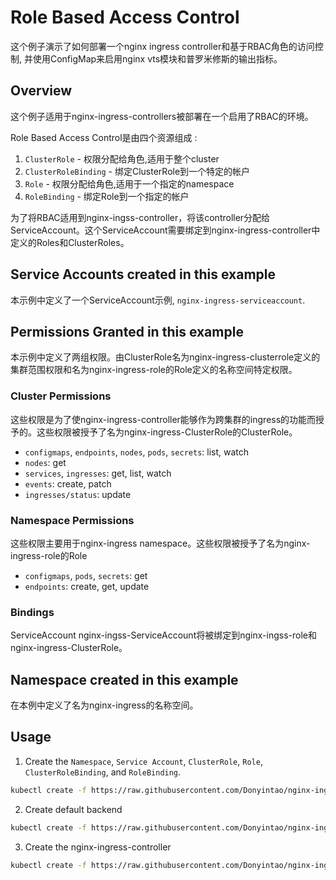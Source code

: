 # Role Based Access Control

这个例子演示了如何部署一个nginx ingress controller和基于RBAC角色的访问控制, 并使用ConfigMap来启用nginx vts模块和普罗米修斯的输出指标。

## Overview

这个例子适用于nginx-ingress-controllers被部署在一个启用了RBAC的环境。

Role Based Access Control是由四个资源组成 :

1.  `ClusterRole` - 权限分配给角色,适用于整个cluster
2.  `ClusterRoleBinding` - 绑定ClusterRole到一个特定的帐户
3.  `Role` - 权限分配给角色,适用于一个指定的namespace
4.  `RoleBinding` - 绑定Role到一个指定的帐户

为了将RBAC适用到nginx-ingss-controller，将该controller分配给ServiceAccount。这个ServiceAccount需要绑定到nginx-ingress-controller中定义的Roles和ClusterRoles。

## Service Accounts created in this example

本示例中定义了一个ServiceAccount示例, `nginx-ingress-serviceaccount`.

## Permissions Granted in this example

本示例中定义了两组权限。由ClusterRole名为nginx-ingress-clusterrole定义的集群范围权限和名为nginx-ingress-role的Role定义的名称空间特定权限。

### Cluster Permissions

这些权限是为了使nginx-ingress-controller能够作为跨集群的ingress的功能而授予的。这些权限被授予了名为nginx-ingress-ClusterRole的ClusterRole。

* `configmaps`, `endpoints`, `nodes`, `pods`, `secrets`: list, watch
* `nodes`: get
* `services`, `ingresses`: get, list, watch
* `events`: create, patch
* `ingresses/status`: update

### Namespace Permissions

这些权限主要用于nginx-ingress namespace。这些权限被授予了名为nginx-ingress-role的Role

* `configmaps`, `pods`, `secrets`: get
* `endpoints`: create, get, update

### Bindings

ServiceAccount nginx-ingss-ServiceAccount将被绑定到nginx-ingss-role和nginx-ingress-ClusterRole。

## Namespace created in this example

在本例中定义了名为nginx-ingress的名称空间。


## Usage

1.  Create the `Namespace`, `Service Account`, `ClusterRole`, `Role`,
`ClusterRoleBinding`, and `RoleBinding`.

```sh
kubectl create -f https://raw.githubusercontent.com/Donyintao/nginx-ingress/master/nginx-ingress-controller-rbac.yml
```

2. Create default backend
```sh
kubectl create -f https://raw.githubusercontent.com/Donyintao/nginx-ingress/master/default-backend.yml
```

3. Create the nginx-ingress-controller


```sh
kubectl create -f https://raw.githubusercontent.com/Donyintao/nginx-ingress/master/nginx-ingress-controller.yml
```
